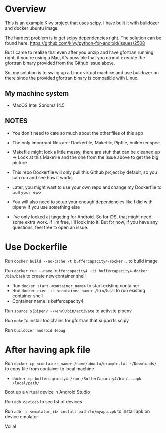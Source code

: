 # Overview

This is an example Kivy project that uses scipy. I have built it with buildozer and docker ubuntu image.

The hardest problem is to get scipy dependencies right. The solution can be found here: https://github.com/kivy/python-for-android/issues/2508

But I came to realize that even after you unzip and have gfortran running right, if you're using a Mac, it's possible that you cannot execute the gfortran binary provided from the Github issue above.

So, my solution is to swing up a Linux virtual machine and use buildozer on there since the provided gfortran binary is compatible with Linux.

## My machine system

- MacOS Intel Sonoma 14.5

## NOTES

- You don't need to care so much about the other files of this app
- The only important files are: Dockerfile, Makefile, Pipfile, buildozer.spec
- Makefile might look a little messy, there are stuff that can be cleaned up -> Look at this Makefile and the one from the issue above to get the big picture

- This repo Dockerfile will only pull this Github project by default, so you can run and see how it works
- Later, you might want to use your own repo and change my Dockerfile to pull your repo
- You will also need to setup your enough dependencies like I did with pipenv if you use something else

- I've only looked at targeting for Android. So for iOS, that might need some extra work. If I'm free, I'll look into it. But for now, if you have any questions, feel free to open an issue.

# Use Dockerfile

Run `docker build --no-cache -t buffercapacity4-docker .` to build image

Run `docker run --name buffercapacity4 -it buffercapacity4-docker /bin/bash` to create new container shell

- Run `docker start <container_name>` to start existing container
- Run `docker exec -it <container_name> /bin/bash` to run existing container shell
- Container name is buffercapacity4

Run `source $(pipenv --venv)/bin/activate` to activate pipenv

Run `make` to install toolchains for gfortran that supports scipy

Run `buildozer android debug`

# After having apk file

Run `docker cp <container_name>:/home/ubuntu/example.txt ~/Downloads/` to copy file from container to local machine

- `docker cp buffercapacity4:/root/BufferCapacity4/bin/...apk /local/path/`

Boot up a virtual device in Android Studio

Run `adb devices` to see list of devices

Run `adb -s <emulator_id> install path/to/myapp.apk` to install apk on device emulator

Voila!

